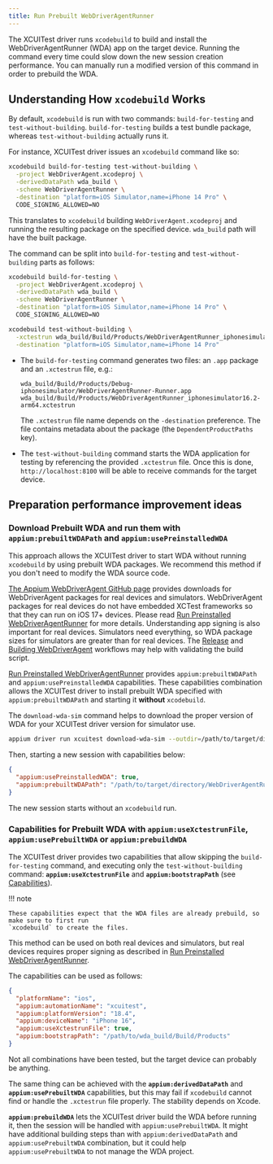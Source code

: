 ```yaml
---
title: Run Prebuilt WebDriverAgentRunner
---
```


The XCUITest driver runs `xcodebuild` to build and install the WebDriverAgentRunner (WDA) app on the
target device. Running the command every time could slow down the new session creation performance.
You can manually run a modified version of this command in order to prebuild the WDA.

## Understanding How `xcodebuild` Works

By default, `xcodebuild` is run with two commands: `build-for-testing` and `test-without-building`.
`build-for-testing` builds a test bundle package, whereas `test-without-building` actually runs it.

For instance, XCUITest driver issues an `xcodebuild` command like so:

```bash
xcodebuild build-for-testing test-without-building \
  -project WebDriverAgent.xcodeproj \
  -derivedDataPath wda_build \
  -scheme WebDriverAgentRunner \
  -destination "platform=iOS Simulator,name=iPhone 14 Pro" \
  CODE_SIGNING_ALLOWED=NO
```

This translates to `xcodebuild` building `WebDriverAgent.xcodeproj` and running the resulting
package on the specified device. `wda_build` path will have the built package.

The command can be split into `build-for-testing` and `test-without-building` parts as follows:

```bash
xcodebuild build-for-testing \
  -project WebDriverAgent.xcodeproj \
  -derivedDataPath wda_build \
  -scheme WebDriverAgentRunner \
  -destination "platform=iOS Simulator,name=iPhone 14 Pro" \
  CODE_SIGNING_ALLOWED=NO
```

```bash
xcodebuild test-without-building \
  -xctestrun wda_build/Build/Products/WebDriverAgentRunner_iphonesimulator16.2-arm64.xctestrun \
  -destination "platform=iOS Simulator,name=iPhone 14 Pro"
```

* The `build-for-testing` command generates two files: an `.app` package and an `.xctestrun` file, e.g.:

    ```
    wda_build/Build/Products/Debug-iphonesimulator/WebDriverAgentRunner-Runner.app
    wda_build/Build/Products/WebDriverAgentRunner_iphonesimulator16.2-arm64.xctestrun
    ```

    The `.xctestrun` file name depends on the `-destination` preference. The file contains metadata
    about the package (the `DependentProductPaths` key).

* The `test-without-building` command starts the WDA application for testing by referencing the
  provided `.xctestrun` file. Once this is done, `http://localhost:8100` will be able to receive
  commands for the target device.

## Preparation performance improvement ideas

### Download Prebuilt WDA and run them with `appium:prebuiltWDAPath` and `appium:usePreinstalledWDA`

This approach allows the XCUITest driver to start WDA without running `xcodebuild` by using prebuilt WDA packages.
We recommend this method if you don't need to modify the WDA source code.

[The Appium WebDriverAgent GitHub page](https://github.com/appium/WebDriverAgent/releases) provides
downloads for WebDriverAgent packages for real devices and simulators.
WebDriverAgent packages for real devices do not have embedded XCTest frameworks so that
they can run on iOS 17+ devices. Please read [Run Preinstalled WebDriverAgentRunner](./run-preinstalled-wda.md)
for more details. Understanding app signing is also important for real devices.
Simulators need everything, so WDA package sizes for simulators are greater than for real devices.
The [Release](https://github.com/appium/appium-xcuitest-driver/actions/workflows/publish.js.yml) and
[Building WebDriverAgent](https://github.com/appium/WebDriverAgent/actions/workflows/wda-package.yml)
workflows may help with validating the build script.

[Run Preinstalled WebDriverAgentRunner](./run-preinstalled-wda.md) provides `appium:prebuiltWDAPath`
and `appium:usePreinstalledWDA` capabilities.
These capabilities combination allows the XCUITest driver to install prebuilt WDA specified with
`appium:prebuiltWDAPath` and starting it **without** `xcodebuild`.

The `download-wda-sim` command helps to download the proper version of WDA for your XCUITest driver version
for simulator use.

```bash
appium driver run xcuitest download-wda-sim --outdir=/path/to/target/directory
```

Then, starting a new session with capabilities below:

```json
{
  "appium:usePreinstalledWDA": true,
  "appium:prebuiltWDAPath": "/path/to/target/directory/WebDriverAgentRunner-Runner.app"
}
```

The new session starts without an `xcodebuild` run.

### Capabilities for Prebuilt WDA with `appium:useXctestrunFile`, `appium:usePrebuiltWDA` or `appium:prebuildWDA`

The XCUITest driver provides two capabilities that allow skipping the `build-for-testing` command,
and executing only the `test-without-building` command: __`appium:useXctestrunFile`__ and
__`appium:bootstrapPath`__ (see [Capabilities](../reference/capabilities.md#webdriveragent)).

!!! note

    These capabilities expect that the WDA files are already prebuild, so make sure to first run
    `xcodebuild` to create the files.

This method can be used on both real devices and simulators, but real devices requires proper
signing as described in [Run Preinstalled WebDriverAgentRunner](./run-preinstalled-wda.md).

The capabilities can be used as follows:

```json
{
  "platformName": "ios",
  "appium:automationName": "xcuitest",
  "appium:platformVersion": "18.4",
  "appium:deviceName": "iPhone 16",
  "appium:useXctestrunFile": true,
  "appium:bootstrapPath": "/path/to/wda_build/Build/Products"
}
```

Not all combinations have been tested, but the target device can probably be anything.

The same thing can be achieved with the __`appium:derivedDataPath`__ and __`appium:usePrebuiltWDA`__
capabilities, but this may fail if `xcodebuild` cannot find or handle the `.xctestrun` file
properly. The stability depends on Xcode.

__`appium:prebuildWDA`__ lets the XCUITest driver build the WDA before running it, then the session
will be handled with `appium:usePrebuiltWDA`.
It might have additional building steps than with `appium:derivedDataPath` and `appium:usePrebuiltWDA`
combination, but it could help `appium:usePrebuiltWDA` to not manage the WDA project.
